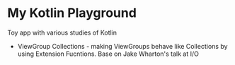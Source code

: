 # My Kotlin Playground

Toy app with various studies of Kotlin

- ViewGroup Collections - making ViewGroups behave like Collections by using Extension Fucntions. Base on Jake Wharton's talk at I/O